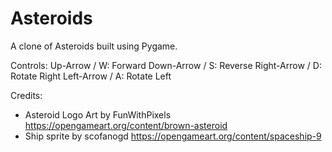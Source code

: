 # Asteroids
 A clone of Asteroids built using Pygame.

 Controls:
 Up-Arrow / W: Forward
 Down-Arrow / S: Reverse
 Right-Arrow / D: Rotate Right
 Left-Arrow / A: Rotate Left

 Credits:
 - Asteroid Logo Art by FunWithPixels https://opengameart.org/content/brown-asteroid
 - Ship sprite by scofanogd https://opengameart.org/content/spaceship-9
 
